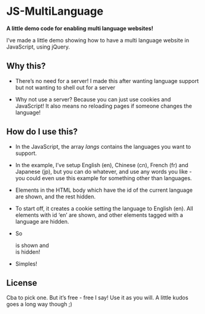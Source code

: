 # JS-MultiLanguage
**A little demo code for enabling multi language websites!**

I’ve made a little demo showing how to have a multi language website in JavaScript, using jQuery.

## Why this?
- There’s no need for a server!
I made this after wanting language support but not wanting to shell out for a server

- Why not use a server?
Because you can just use cookies and JavaScript! It also means no reloading pages if someone changes the language!

## How do I use this?
- In the JavaScript, the array *langs* contains the languages you want to support.

- In the example, I’ve setup English (en), Chinese (cn), French (fr) and Japanese (jp), but you can do whatever, and use any words you like - you could even use this example for something other than languages.

- Elements in the HTML body which have the id of the current language are shown, and the rest hidden.

- To start off, it creates a cookie setting the language to English (en). All elements with id ‘en’ are shown, and other elements tagged with a language are hidden.

- So <div class=‘whatever’ id=‘en’> is shown
and <div class=‘hooray’ id=‘jp’> is hidden!

- Simples!


## License
Cba to pick one. But it’s free - free I say! Use it as you will.  A little kudos goes a long way though ;)